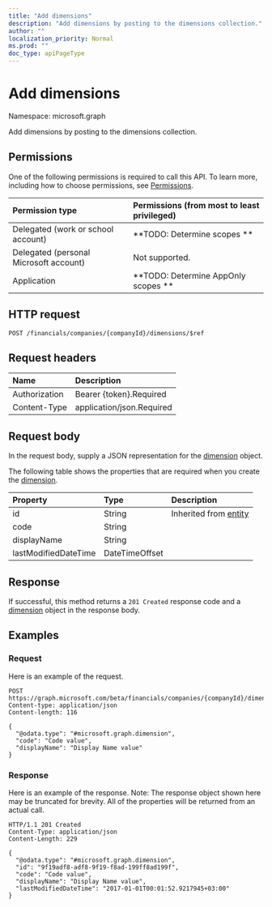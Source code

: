```yaml
---
title: "Add dimensions"
description: "Add dimensions by posting to the dimensions collection."
author: ""
localization_priority: Normal
ms.prod: ""
doc_type: apiPageType
---
```


# Add dimensions

Namespace: microsoft.graph

Add dimensions by posting to the dimensions collection.

## Permissions
One of the following permissions is required to call this API. To learn more, including how to choose permissions, see [Permissions](/concepts/permissions-reference.md).

|Permission type|Permissions (from most to least privileged)|
|:---|:---|
|Delegated (work or school account)|**TODO: Determine scopes **|
|Delegated (personal Microsoft account)|Not supported.|
|Application|**TODO: Determine AppOnly scopes **|

## HTTP request
<!-- {
  "blockType": "ignored"
}
-->
``` http
POST /financials/companies/{companyId}/dimensions/$ref
```

## Request headers
|Name|Description|
|:---|:---|
|Authorization|Bearer {token}.Required|
|Content-Type|application/json.Required|

## Request body
In the request body, supply a JSON representation for the [dimension](../resources/dimension.md) object.

The following table shows the properties that are required when you create the [dimension](../resources/dimension.md).

|Property|Type|Description|
|:---|:---|:---|
|id|String| Inherited from [entity](../resources/entity.md)|
|code|String||
|displayName|String||
|lastModifiedDateTime|DateTimeOffset||



## Response
If successful, this method returns a `201 Created` response code and a [dimension](../resources/dimension.md) object in the response body.

## Examples

### Request
Here is an example of the request.
<!-- {
  "blockType": "request",
  "name": "create_dimension_from_"
}
-->
``` http
POST https://graph.microsoft.com/beta/financials/companies/{companyId}/dimensions
Content-type: application/json
Content-length: 116

{
  "@odata.type": "#microsoft.graph.dimension",
  "code": "Code value",
  "displayName": "Display Name value"
}
```

### Response
Here is an example of the response. Note: The response object shown here may be truncated for brevity. All of the properties will be returned from an actual call.
<!-- {
  "blockType": "response",
  "truncated": true,
  "@odata.type": "microsoft.graph.dimension"
}
-->
``` http
HTTP/1.1 201 Created
Content-Type: application/json
Content-Length: 229

{
  "@odata.type": "#microsoft.graph.dimension",
  "id": "9f19adf8-adf8-9f19-f8ad-199ff8ad199f",
  "code": "Code value",
  "displayName": "Display Name value",
  "lastModifiedDateTime": "2017-01-01T00:01:52.9217945+03:00"
}
```

